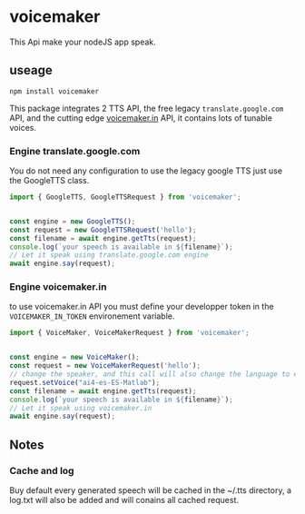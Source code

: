 # voicemaker

This Api make your nodeJS app speak.

## useage

```
npm install voicemaker
```

This package integrates 2 TTS API, the free legacy `translate.google.com` API, and the cutting edge [voicemaker.in](https://voicemaker.in/) API, it contains lots of tunable voices.


### Engine translate.google.com

You do not need any configuration to use the legacy google TTS just use the GoogleTTS class.

```typescript
import { GoogleTTS, GoogleTTSRequest } from 'voicemaker';


const engine = new GoogleTTS();
const request = new GoogleTTSRequest('hello');
const filename = await engine.getTts(request);
console.log(`your speech is available in ${filename}`);
// Let it speak using translate.google.com engine
await engine.say(request);
```

### Engine voicemaker.in

to use voicemaker.in API you must define your developper token in the `VOICEMAKER_IN_TOKEN` environement variable.

```typescript
import { VoiceMaker, VoiceMakerRequest } from 'voicemaker';


const engine = new VoiceMaker();
const request = new VoiceMakerRequest('hello');
// change the speaker, and this call will also change the language to es-ES
request.setVoice("ai4-es-ES-Matlab");
const filename = await engine.getTts(request);
console.log(`your speech is available in ${filename}`);
// Let it speak using voicemaker.in
await engine.say(request);
```

## Notes


### Cache and log

Buy default every generated speech will be cached in the ~/.tts directory, a log.txt will also be added and will conains all cached request.
